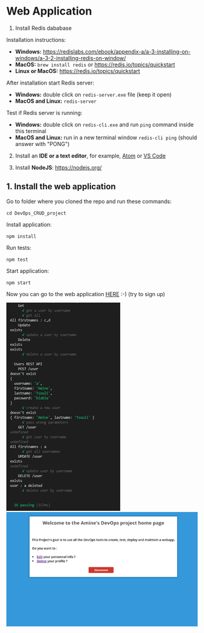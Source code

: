 # Web Application

1. Install Redis dababase

Installation instructions:

- **Windows:** https://redislabs.com/ebook/appendix-a/a-3-installing-on-windows/a-3-2-installing-redis-on-window/
- **MacOS:** `brew install redis` or https://redis.io/topics/quickstart
- **Linux or MacOS:** https://redis.io/topics/quickstart

After installation start Redis server:

- **Windows:** double click on `redis-server.exe` file (keep it open)
- **MacOS and Linux:** `redis-server`

Test if Redis server is running:

- **Windows:** double click on `redis-cli.exe` and run `ping` command inside this terminal
- **MacOS and Linux:** run in a new terminal window `redis-cli ping` (should answer with "PONG")

2. Install an **IDE or a text editor**, for example, [Atom](https://atom.io/) or [VS Code](https://code.visualstudio.com/)

3. Install **NodeJS**: https://nodejs.org/

## 1. Install the web application

Go to folder where you cloned the repo and run these commands:

```
cd DevOps_CRUD_project
```

Install application:

```
npm install
```

Run tests:

```
npm test
```

Start application:

```
npm start
```


Now you can go to the web application [HERE](http://localhost:3000/) :-) (try to sign up) 



![Alt text](../img/Tests.png?raw=true "Tests")
![Alt text](../img/Webapp_screen.PNG?raw=true "webapp")